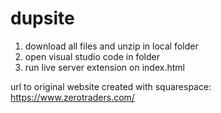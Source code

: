 # dupsite

1. download all files and unzip in local folder
2. open visual studio code in folder
3. run live server extension on index.html

url to original website created with squarespace: https://www.zerotraders.com/
